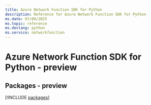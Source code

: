 ```yaml
---
title: Azure Network Function SDK for Python
description: Reference for Azure Network Function SDK for Python
ms.date: 07/09/2025
ms.topic: reference
ms.devlang: python
ms.service: networkfunction
---
```

# Azure Network Function SDK for Python - preview
## Packages - preview
[!INCLUDE [packages](network-function-index.md)]
